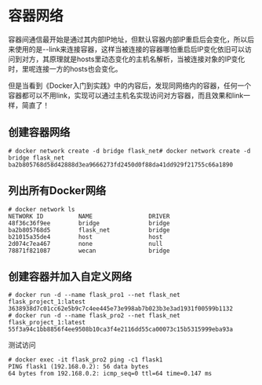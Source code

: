 # 容器网络

容器间通信最开始是通过其内部IP地址，但默认容器内部IP重启后会变化，所以后来使用的是--link来连接容器，这样当被连接的容器哪怕重启后IP变化依旧可以访问到对方，其原理就是hosts里动态变化的主机名解析，当被连接对象的IP变化时，里呢连接一方的hosts也会变化。



但是当看到《Docker入门到实践》中的内容后，发现同网络内的容器，任何一个容器都可以不用link，实现可以通过主机名实现访问对方容器，而且效果和link一样，简直了！


## 创建容器网络
```docker
# docker network create -d bridge flask_net# docker network create -d bridge flask_net
ba2b805768d58d42888d3ea9666273fd2450d0f88da41dd929f21755c66a1890
```

## 列出所有Docker网络
```docker
# docker network ls
NETWORK ID          NAME                DRIVER
48f36c36f9ee        bridge              bridge              
ba2b805768d5        flask_net           bridge              
b21015a35de4        host                host                
2d074c7ea467        none                null                
78871f821087        wecan               bridge              
```

## 创建容器并加入自定义网络
```docker
# docker run -d --name flask_pro1 --net flask_net flask_project_1:latest 
3638938d7c01cc62e5b9c7c4ee445e73e998ab7b023b3e3ad1931f00599b1132
# docker run -d --name flask_pro2 --net flask_net flask_project_1:latest 
55f3a94c1bb8856f4ee9508b10ca3f4e2116dd55ca00073c15b5315999eba93a
```

测试访问
```
# docker exec -it flask_pro2 ping -c1 flask1
PING flask1 (192.168.0.2): 56 data bytes
64 bytes from 192.168.0.2: icmp_seq=0 ttl=64 time=0.147 ms
```
